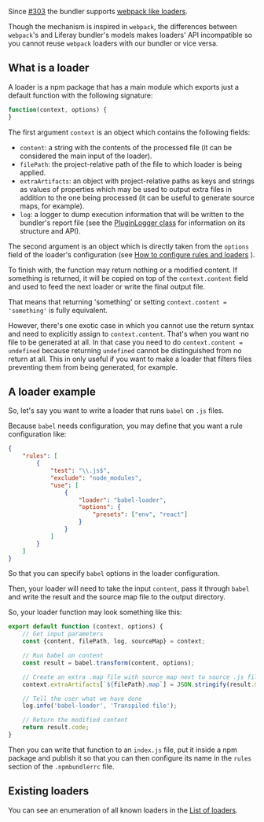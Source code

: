 Since [#303](https://github.com/liferay/liferay-js-toolkit/issues/303) the
bundler supports [webpack like loaders](https://webpack.js.org/loaders/).

Though the mechanism is inspired in `webpack`, the differences between
`webpack`'s and Liferay bundler's models makes loaders' API incompatible so you
cannot reuse `webpack` loaders with our bundler or vice versa.

## What is a loader

A loader is a npm package that has a main module which exports just a default
function with the following signature:

```javascript
function(context, options) {
}
```

The first argument `context` is an object which contains the following fields:

-   `content`: a string with the contents of the processed file (it can be
    considered the main input of the loader).
-   `filePath`: the project-relative path of the file to which loader is being
    applied.
-   `extraArtifacts`: an object with project-relative paths as keys and strings as
    values of properties which may be used to output extra files in addition to
    the one being processed (it can be useful to generate source maps, for
    example).
-   `log`: a logger to dump execution information that will be written to the
    bundler's report file (see the
    [PluginLogger class](https://github.com/liferay/liferay-js-toolkit/blob/master/packages/liferay-npm-build-tools-common/src/plugin-logger.js)
    for information on its structure and API).

The second argument is an object which is directly taken from the `options`
field of the loader's configuration (see
[How to configure rules and loaders](./How-to-use-liferay-npm-bundler#How-to-configure-rules-and-loaders.md)
).

To finish with, the function may return nothing or a modified content. If
something is returned, it will be copied on top of the `context.content` field
and used to feed the next loader or write the final output file.

That means that returning 'something' or setting `context.content = 'something'`
is fully equivalent.

However, there's one exotic case in which you cannot use the return syntax and
need to explicitly assign to `context.content`. That's when you want no file to
be generated at all. In that case you need to do `context.content = undefined`
because returning `undefined` cannot be distinguished from no return at all.
This in only useful if you want to make a loader that filters files preventing
them from being generated, for example.

## A loader example

So, let's say you want to write a loader that runs `babel` on `.js` files.

Because `babel` needs configuration, you may define that you want a rule
configuration like:

```json
{
	"rules": [
		{
			"test": "\\.js$",
			"exclude": "node_modules",
			"use": [
				{
					"loader": "babel-loader",
					"options": {
						"presets": ["env", "react"]
					}
				}
			]
		}
	]
}
```

So that you can specify `babel` options in the loader configuration.

Then, your loader will need to take the input `content`, pass it through `babel`
and write the result and the source map file to the output directory.

So, your loader function may look something like this:

```javascript
export default function (context, options) {
	// Get input parameters
	const {content, filePath, log, sourceMap} = context;

	// Run babel on content
	const result = babel.transform(content, options);

	// Create an extra .map file with source map next to source .js file
	context.extraArtifacts[`${filePath}.map`] = JSON.stringify(result.map);

	// Tell the user what we have done
	log.info('babel-loader', 'Transpiled file');

	// Return the modified content
	return result.code;
}
```

Then you can write that function to an `index.js` file, put it inside a npm
package and publish it so that you can then configure its name in the `rules`
section of the `.npmbundlerrc` file.

## Existing loaders

You can see an enumeration of all known loaders in the [List of loaders](List-of-loaders.md).
